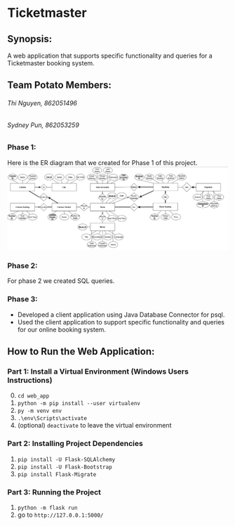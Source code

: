 # Ticketmaster

## Synopsis: 
A web application that supports specific functionality and queries for a Ticketmaster booking system.

## Team Potato Members: 
###### Thi Nguyen, 862051496
###### Sydney Pun, 862053259

### Phase 1: 
Here is the ER diagram that we created for Phase 1 of this project. 
![ER Diagram](https://github.com/sydneypun/Ticketmaster/blob/master/CS%20166%20Phase%201.png)

### Phase 2: 
For phase 2 we created SQL queries. 

### Phase 3: 
- Developed a client application using Java Database Connector for psql.
- Used the client application to support specific functionality and queries for our online booking system. 

## How to Run the Web Application: 
### Part 1: Install a Virtual Environment (Windows Users Instructions)
0. `cd web_app`
1. `python -m pip install --user virtualenv`
2. `py -m venv env`
3. `.\env\Scripts\activate`
4. (optional) `deactivate` to leave the virtual environment

### Part 2: Installing Project Dependencies 
1. `pip install -U Flask-SQLAlchemy`
2. `pip install -U Flask-Bootstrap`
3. `pip install Flask-Migrate`

### Part 3: Running the Project
1. `python -m flask run`
2. go to `http://127.0.0.1:5000/`

